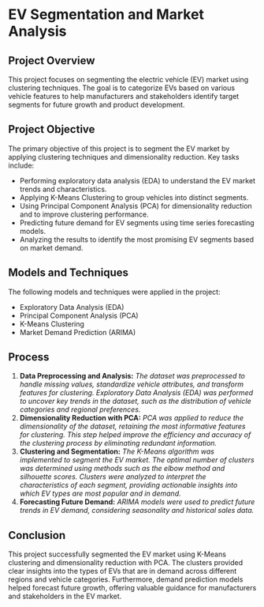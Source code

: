 # EV Segmentation and Market Analysis
## Project Overview
This project focuses on segmenting the electric vehicle (EV) market using clustering techniques. The goal is to categorize EVs based on various vehicle features to help manufacturers and stakeholders identify target segments for future growth and product development.

## Project Objective
The primary objective of this project is to segment the EV market by applying clustering techniques and dimensionality reduction. Key tasks include:

- Performing exploratory data analysis (EDA) to understand the EV market trends and characteristics.
- Applying K-Means Clustering to group vehicles into distinct segments.
- Using Principal Component Analysis (PCA) for dimensionality reduction and to improve clustering performance.
- Predicting future demand for EV segments using time series forecasting models.
- Analyzing the results to identify the most promising EV segments based on market demand.

## Models and Techniques
The following models and techniques were applied in the project:

- Exploratory Data Analysis (EDA)
- Principal Component Analysis (PCA)
- K-Means Clustering
- Market Demand Prediction (ARIMA)


## Process
1. **Data Preprocessing and Analysis:**
*The dataset was preprocessed to handle missing values, standardize vehicle attributes, and transform features for clustering.
Exploratory Data Analysis (EDA) was performed to uncover key trends in the dataset, such as the distribution of vehicle categories and regional preferences.*
2. **Dimensionality Reduction with PCA:**
*PCA was applied to reduce the dimensionality of the dataset, retaining the most informative features for clustering.
This step helped improve the efficiency and accuracy of the clustering process by eliminating redundant information.*
3. **Clustering and Segmentation:**
*The K-Means algorithm was implemented to segment the EV market. The optimal number of clusters was determined using methods such as the elbow method and silhouette scores.
Clusters were analyzed to interpret the characteristics of each segment, providing actionable insights into which EV types are most popular and in demand.*
4. **Forecasting Future Demand:**
*ARIMA models were used to predict future trends in EV demand, considering seasonality and historical sales data.*

## Conclusion
This project successfully segmented the EV market using K-Means clustering and dimensionality reduction with PCA. The clusters provided clear insights into the types of EVs that are in demand across different regions and vehicle categories. Furthermore, demand prediction models helped forecast future growth, offering valuable guidance for manufacturers and stakeholders in the EV market.
